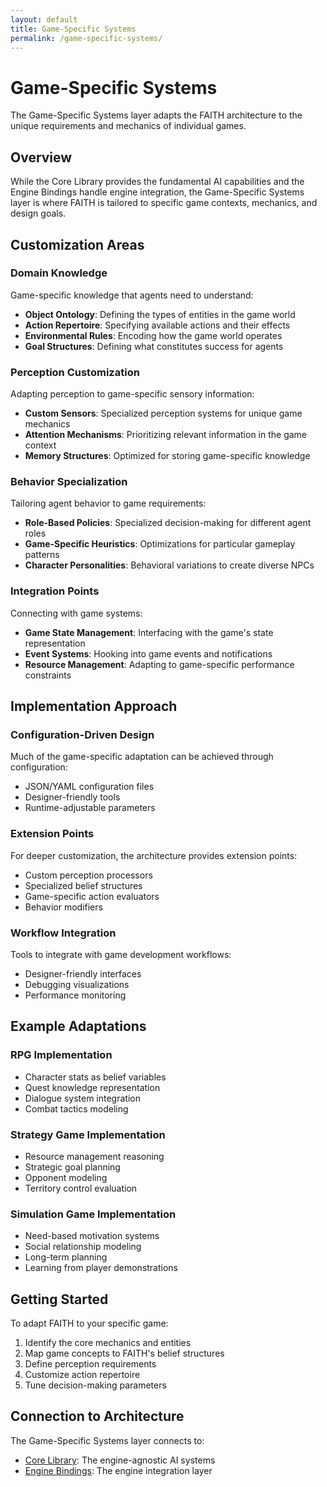 ```yaml
---
layout: default
title: Game-Specific Systems
permalink: /game-specific-systems/
---
```


# Game-Specific Systems

The Game-Specific Systems layer adapts the FAITH architecture to the unique requirements and mechanics of individual games.

## Overview

While the Core Library provides the fundamental AI capabilities and the Engine Bindings handle engine integration, the Game-Specific Systems layer is where FAITH is tailored to specific game contexts, mechanics, and design goals.

## Customization Areas

### Domain Knowledge

Game-specific knowledge that agents need to understand:

- **Object Ontology**: Defining the types of entities in the game world
- **Action Repertoire**: Specifying available actions and their effects
- **Environmental Rules**: Encoding how the game world operates
- **Goal Structures**: Defining what constitutes success for agents

### Perception Customization

Adapting perception to game-specific sensory information:

- **Custom Sensors**: Specialized perception systems for unique game mechanics
- **Attention Mechanisms**: Prioritizing relevant information in the game context
- **Memory Structures**: Optimized for storing game-specific knowledge

### Behavior Specialization

Tailoring agent behavior to game requirements:

- **Role-Based Policies**: Specialized decision-making for different agent roles
- **Game-Specific Heuristics**: Optimizations for particular gameplay patterns
- **Character Personalities**: Behavioral variations to create diverse NPCs

### Integration Points

Connecting with game systems:

- **Game State Management**: Interfacing with the game's state representation
- **Event Systems**: Hooking into game events and notifications
- **Resource Management**: Adapting to game-specific performance constraints

## Implementation Approach

### Configuration-Driven Design

Much of the game-specific adaptation can be achieved through configuration:

- JSON/YAML configuration files
- Designer-friendly tools
- Runtime-adjustable parameters

### Extension Points

For deeper customization, the architecture provides extension points:

- Custom perception processors
- Specialized belief structures
- Game-specific action evaluators
- Behavior modifiers

### Workflow Integration

Tools to integrate with game development workflows:

- Designer-friendly interfaces
- Debugging visualizations
- Performance monitoring

## Example Adaptations

### RPG Implementation

- Character stats as belief variables
- Quest knowledge representation
- Dialogue system integration
- Combat tactics modeling

### Strategy Game Implementation

- Resource management reasoning
- Strategic goal planning
- Opponent modeling
- Territory control evaluation

### Simulation Game Implementation

- Need-based motivation systems
- Social relationship modeling
- Long-term planning
- Learning from player demonstrations

## Getting Started

To adapt FAITH to your specific game:

1. Identify the core mechanics and entities
2. Map game concepts to FAITH's belief structures
3. Define perception requirements
4. Customize action repertoire
5. Tune decision-making parameters

## Connection to Architecture

The Game-Specific Systems layer connects to:

- [Core Library](/core-library/): The engine-agnostic AI systems
- [Engine Bindings](/engine-bindings/): The engine integration layer
